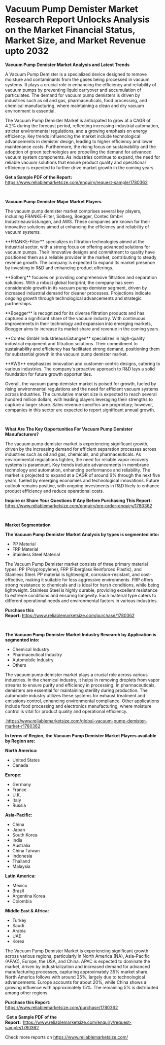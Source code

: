 <p><h1>Vacuum Pump Demister Market Research Report Unlocks Analysis on the Market Financial Status, Market Size, and Market Revenue upto 2032</h1></p><p><strong>Vacuum Pump Demister Market Analysis and Latest Trends</strong></p>
<p><p>A Vacuum Pump Demister is a specialized device designed to remove moisture and contaminants from the gases being processed in vacuum systems. It plays a crucial role in enhancing the efficiency and reliability of vacuum pumps by preventing liquid carryover and accumulation of particulates. The demand for vacuum pump demisters is driven by industries such as oil and gas, pharmaceuticals, food processing, and chemical manufacturing, where maintaining a clean and dry vacuum environment is essential.</p><p>The Vacuum Pump Demister Market is anticipated to grow at a CAGR of 4.2% during the forecast period, reflecting increasing industrial automation, stricter environmental regulations, and a growing emphasis on energy efficiency. Key trends influencing the market include technological advancements in demister design, leading to higher efficiency and lower maintenance costs. Furthermore, the rising focus on sustainability and the adoption of green technologies are propelling the demand for advanced vacuum system components. As industries continue to expand, the need for reliable vacuum solutions that ensure product quality and operational efficiency is expected to further drive market growth in the coming years.</p></p>
<p><strong>Get a Sample PDF of the Report:&nbsp;</strong> <a href="https://www.reliablemarketsize.com/enquiry/request-sample/1780362?utm_campaign=3092&utm_medium=2&utm_source=Github&utm_content=ia&utm_term=25032025&utm_id=vacuum-pump-demister">https://www.reliablemarketsize.com/enquiry/request-sample/1780362</a></p>
<p>&nbsp;</p>
<p><strong>Vacuum Pump Demister Major Market Players</strong></p>
<p><p>The vacuum pump demister market comprises several key players, including FRANKE-Filter, Solberg, Boegger, Contec GmbH Industrieausrüstungen, and AWS. These companies are known for their innovative solutions aimed at enhancing the efficiency and reliability of vacuum systems.</p><p>**FRANKE-Filter** specializes in filtration technologies aimed at the industrial sector, with a strong focus on offering advanced solutions for vacuum pumps. Their innovative designs and commitment to quality have positioned them as a reliable provider in the market, contributing to steady revenue growth. The company is expected to expand its market presence by investing in R&D and enhancing product offerings.</p><p>**Solberg** focuses on providing comprehensive filtration and separation solutions. With a robust global footprint, the company has seen considerable growth in its vacuum pump demister segment, driven by increased industrial demand for cleaner processes. Projections indicate ongoing growth through technological advancements and strategic partnerships.</p><p>**Boegger** is recognized for its diverse filtration products and has captured a significant share of the vacuum industry. With continuous improvements in their technology and expansion into emerging markets, Boegger aims to increase its market share and revenue in the coming years.</p><p>**Contec GmbH Industrieausrüstungen** specializes in high-quality industrial equipment and filtration solutions. Their commitment to sustainability and efficiency has facilitated strong demand, positioning them for substantial growth in the vacuum pump demister market.</p><p>**AWS** emphasizes innovation and customer-centric designs, catering to various industries. The company's proactive approach to R&D lays a solid foundation for future growth opportunities.</p><p>Overall, the vacuum pump demister market is poised for growth, fueled by rising environmental regulations and the need for efficient vacuum systems across industries. The cumulative market size is expected to reach several hundred million dollars, with leading players leveraging their strengths to capture a larger share. Sales revenue specifics are proprietary; however, companies in this sector are expected to report significant annual growth.</p></p>
<p>&nbsp;</p>
<p><strong>What Are The Key Opportunities For Vacuum Pump Demister Manufacturers?</strong></p>
<p><p>The vacuum pump demister market is experiencing significant growth, driven by the increasing demand for efficient separation processes across industries such as oil and gas, chemicals, and pharmaceuticals. As environmental regulations tighten, the need for reliable vapor recovery systems is paramount. Key trends include advancements in membrane technology and automation, enhancing performance and reliability. The market is projected to expand at a CAGR of around 6% through the next five years, fueled by emerging economies and technological innovations. Future outlook remains positive, with ongoing investments in R&D likely to enhance product efficiency and reduce operational costs.</p></p>
<p><strong>Inquire or Share Your Questions If Any Before Purchasing This Report:</strong> <a href="https://www.reliablemarketsize.com/enquiry/pre-order-enquiry/1780362?utm_campaign=3092&utm_medium=2&utm_source=Github&utm_content=ia&utm_term=25032025&utm_id=vacuum-pump-demister">https://www.reliablemarketsize.com/enquiry/pre-order-enquiry/1780362</a></p>
<p>&nbsp;</p>
<p><strong>Market Segmentation</strong></p>
<p><strong>The Vacuum Pump Demister Market Analysis by types is segmented into:</strong></p>
<p><ul><li>PP Material</li><li>FRP Material</li><li>Stainless Steel Material</li></ul></p>
<p><p>The Vacuum Pump Demister market consists of three primary material types: PP (Polypropylene), FRP (Fiberglass Reinforced Plastic), and Stainless Steel. PP material is lightweight, corrosion-resistant, and cost-effective, making it suitable for less aggressive environments. FRP offers strong resistance to chemicals and is ideal for harsh conditions, while being lightweight. Stainless Steel is highly durable, providing excellent resistance to extreme conditions and ensuring longevity. Each material type caters to different operational needs and environmental factors in various industries.</p></p>
<p><strong>Purchase this Report:&nbsp;</strong><a href="https://www.reliablemarketsize.com/purchase/1780362?utm_campaign=3092&utm_medium=2&utm_source=Github&utm_content=ia&utm_term=25032025&utm_id=vacuum-pump-demister">https://www.reliablemarketsize.com/purchase/1780362</a></p>
<p>&nbsp;</p>
<p><strong>The Vacuum Pump Demister Market Industry Research by Application is segmented into:</strong></p>
<p><ul><li>Chemical Industry</li><li>Pharmaceutical Industry</li><li>Automobile Industry</li><li>Others</li></ul></p>
<p><p>The vacuum pump demister market plays a crucial role across various industries. In the chemical industry, it helps in removing droplets from vapor streams to ensure purity and efficiency in processing. In pharmaceuticals, demisters are essential for maintaining sterility during production. The automobile industry utilizes these systems for exhaust treatment and emissions control, enhancing environmental compliance. Other applications include food processing and electronics manufacturing, where moisture control is vital for product quality and operational efficiency.</p></p>
<p><a href="https://www.reliablemarketsize.com/global-vacuum-pump-demister-market-r1780362?utm_campaign=3092&utm_medium=2&utm_source=Github&utm_content=ia&utm_term=25032025&utm_id=vacuum-pump-demister">&nbsp;https://www.reliablemarketsize.com/global-vacuum-pump-demister-market-r1780362</a></p>
<p><strong>In terms of Region, the Vacuum Pump Demister Market Players available by Region are:</strong></p>
<p>
    <p> <strong> North America: </strong>
        <ul>
            <li>United States</li>
            <li>Canada</li>
        </ul>
        </p> 
    <p> <strong> Europe: </strong>
        <ul>
            <li>Germany</li>
            <li>France</li>
            <li>U.K.</li>
            <li>Italy</li>
            <li>Russia</li>
        </ul>
        </p> 
    <p> <strong> Asia-Pacific: </strong>
        <ul>
            <li>China</li>
            <li>Japan</li>
            <li>South Korea</li>
            <li>India</li>
            <li>Australia</li>
            <li>China Taiwan</li>
            <li>Indonesia</li>
            <li>Thailand</li>
            <li>Malaysia</li>
        </ul>
        </p> 
    <p> <strong> Latin America: </strong>
        <ul>
            <li>Mexico</li>
            <li>Brazil</li>
            <li>Argentina Korea</li>
            <li>Colombia</li>
        </ul>
        </p> 
    <p> <strong> Middle East & Africa: </strong>
        <ul>
            <li>Turkey</li>
            <li>Saudi</li>
            <li>Arabia</li>
            <li>UAE</li>
            <li>Korea</li>
        </ul>
    </p>
    </p>
<p><p>The Vacuum Pump Demister Market is experiencing significant growth across various regions, particularly in North America (NA), Asia-Pacific (APAC), Europe, the USA, and China. APAC is expected to dominate the market, driven by industrialization and increased demand for advanced manufacturing processes, capturing approximately 35% market share. North America follows with around 25%, largely due to technological advancements. Europe accounts for about 20%, while China shows a growing influence with approximately 15%. The remaining 5% is distributed among other regions.</p></p>
<p><strong>Purchase this Report: </strong><a href="https://www.reliablemarketsize.com/purchase/1780362?utm_campaign=3092&utm_medium=2&utm_source=Github&utm_content=ia&utm_term=25032025&utm_id=vacuum-pump-demister">https://www.reliablemarketsize.com/purchase/1780362</a></p>
<p>&nbsp;<strong>Get a Sample PDF of the Report:&nbsp;&nbsp;</strong><a href="https://www.reliablemarketsize.com/enquiry/request-sample/1780362?utm_campaign=3092&utm_medium=2&utm_source=Github&utm_content=ia&utm_term=25032025&utm_id=vacuum-pump-demister">https://www.reliablemarketsize.com/enquiry/request-sample/1780362</a></p>
<p><strong></strong></p>
<p>Check more reports on <a href="https://www.reliablemarketsize.com/?utm_campaign=3092&utm_medium=2&utm_source=Github&utm_content=ia&utm_term=25032025&utm_id=vacuum-pump-demister">https://www.reliablemarketsize.com/</a></p>